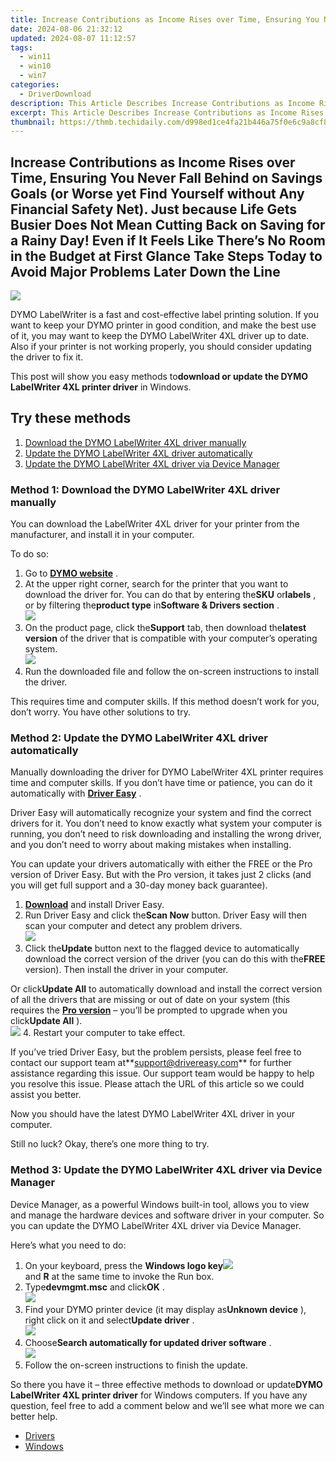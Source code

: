 ```yaml
---
title: Increase Contributions as Income Rises over Time, Ensuring You Never Fall Behind on Savings Goals (or Worse yet Find Yourself without Any Financial Safety Net). Just because Life Gets Busier Does Not Mean Cutting Back on Saving for a Rainy Day! Even if It Feels Like There’s No Room in the Budget at First Glance Take Steps Today to Avoid Major Problems Later Down the Line
date: 2024-08-06 21:32:12
updated: 2024-08-07 11:12:57
tags:
  - win11
  - win10
  - win7
categories:
  - DriverDownload
description: This Article Describes Increase Contributions as Income Rises over Time, Ensuring You Never Fall Behind on Savings Goals (or Worse yet Find Yourself without Any Financial Safety Net). Just because Life Gets Busier Does Not Mean Cutting Back on Saving for a Rainy Day! Even if It Feels Like There’s No Room in the Budget at First Glance Take Steps Today to Avoid Major Problems Later Down the Line
excerpt: This Article Describes Increase Contributions as Income Rises over Time, Ensuring You Never Fall Behind on Savings Goals (or Worse yet Find Yourself without Any Financial Safety Net). Just because Life Gets Busier Does Not Mean Cutting Back on Saving for a Rainy Day! Even if It Feels Like There’s No Room in the Budget at First Glance Take Steps Today to Avoid Major Problems Later Down the Line
thumbnail: https://thmb.techidaily.com/d998ed1ce4fa21b446a75f0e6c9a8cf84aeb11cbd732d7f1223ebbfd05a07e14.jpg
---
```


## Increase Contributions as Income Rises over Time, Ensuring You Never Fall Behind on Savings Goals (or Worse yet Find Yourself without Any Financial Safety Net). Just because Life Gets Busier Does Not Mean Cutting Back on Saving for a Rainy Day! Even if It Feels Like There’s No Room in the Budget at First Glance Take Steps Today to Avoid Major Problems Later Down the Line

![](https://images.drivereasy.com/wp-content/uploads/2018/09/img_5b8f51b559588.jpg)

 DYMO LabelWriter is a fast and cost-effective label printing solution. If you want to keep your DYMO printer in good condition, and make the best use of it, you may want to keep the DYMO LabelWriter 4XL driver up to date. Also if your printer is not working properly, you should consider updating the driver to fix it.

 This post will show you easy methods to**download or update the DYMO LabelWriter 4XL printer driver** in Windows.

## Try these methods

1. [Download the DYMO LabelWriter 4XL driver manually](https://tools.techidaily.com/drivereasy/download/)
2. [Update the DYMO LabelWriter 4XL driver automatically](https://tools.techidaily.com/drivereasy/download/)
3. [Update the DYMO LabelWriter 4XL driver via Device Manager](https://tools.techidaily.com/drivereasy/download/)

###  Method 1: Download the DYMO LabelWriter 4XL driver manually

 You can download the LabelWriter 4XL driver for your printer from the manufacturer, and install it in your computer.

To do so:

1. Go to **[DYMO website](http://www.dymo.com)**  .
2. At the upper right corner, search for the printer that you want to download the driver for. You can do that by entering the**SKU** or**labels** , or by filtering the**product type** in**Software & Drivers section** .  
![](https://images.drivereasy.com/wp-content/uploads/2018/09/img_5b8f529a87569.png)
3. On the product page, click the**Support** tab, then download the**latest version** of the driver that is compatible with your computer’s operating system.  
![](https://images.drivereasy.com/wp-content/uploads/2018/09/img_5b8f52d2b78e4.jpg)
4. Run the downloaded file and follow the on-screen instructions to install the driver.

 This requires time and computer skills. If this method doesn’t work for you, don’t worry. You have other solutions to try.

###  Method 2: Update the DYMO LabelWriter 4XL driver automatically

 Manually downloading the driver for DYMO LabelWriter 4XL printer requires time and computer skills. If you don’t have time or patience, you can do it automatically with **[Driver Easy](https://tools.techidaily.com/drivereasy/download/)**  .

 Driver Easy will automatically recognize your system and find the correct drivers for it. You don’t need to know exactly what system your computer is running, you don’t need to risk downloading and installing the wrong driver, and you don’t need to worry about making mistakes when installing.

 You can update your drivers automatically with either the FREE or the Pro version of Driver Easy. But with the Pro version, it takes just 2 clicks (and you will get full support and a 30-day money back guarantee).

1. **[Download](https://tools.techidaily.com/drivereasy/download/)**  and install Driver Easy.
2. Run Driver Easy and click the**Scan Now** button. Driver Easy will then scan your computer and detect any problem drivers.  
![](https://images.drivereasy.com/wp-content/uploads/2018/09/img_5b8f566e3a616.jpg)
3. Click the**Update** button next to the flagged device to automatically download the correct version of the driver (you can do this with the**FREE** version). Then install the driver in your computer.  

 Or click**Update All** to automatically download and install the correct version of all the drivers that are missing or out of date on your system (this requires the **[Pro version](https://tools.techidaily.com/drivereasy/download/)**  – you’ll be prompted to upgrade when you click**Update All** ).  
![](https://images.drivereasy.com/wp-content/uploads/2018/09/img_5b8f7351422b2.jpg)
4. Restart your computer to take effect.

 If you’ve tried Driver Easy, but the problem persists, please feel free to contact our support team at**<support@drivereasy.com>** for further assistance regarding this issue. Our support team would be happy to help you resolve this issue. Please attach the URL of this article so we could assist you better.

 Now you should have the latest DYMO LabelWriter 4XL driver in your computer.

 Still no luck? Okay, there’s one more thing to try.

###  Method 3:  Update the DYMO LabelWriter 4XL driver via Device Manager

 Device Manager, as a powerful Windows built-in tool, allows you to view and manage the hardware devices and software driver in your computer. So you can update the DYMO LabelWriter 4XL driver via Device Manager.

Here’s what you need to do:

1. On your keyboard, press the **Windows logo key![](https://images.drivereasy.com/wp-content/uploads/2017/09/img_59b0b16974940.png)**  
 and **R**  at the same time to invoke the Run box.
2. Type**devmgmt.msc** and click**OK** .  
![](https://images.drivereasy.com/wp-content/uploads/2018/09/img_5b8f73c2918a8.png)
3. Find your DYMO printer device (it may display as**Unknown device** ), right click on it and select**Update driver** .  
![](https://images.drivereasy.com/wp-content/uploads/2018/09/img_5b8f743196125.png)
4. Choose**Search automatically for updated driver software** .  
![](https://images.drivereasy.com/wp-content/uploads/2018/09/img_5b8f7453c0fb5.jpg)
5. Follow the on-screen instructions to finish the update.

  So there you have it – three effective methods to download or update**DYMO LabelWriter 4XL printer driver** for Windows computers. If you have any question, feel free to add a comment below and we’ll see what more we can better help.

* [Drivers](https://tools.techidaily.com/drivereasy/download/)
* [Windows](https://tools.techidaily.com/drivereasy/download/)

<ins class="adsbygoogle"
     style="display:block"
     data-ad-format="autorelaxed"
     data-ad-client="ca-pub-7571918770474297"
     data-ad-slot="1223367746"></ins>



<ins class="adsbygoogle"
     style="display:block"
     data-ad-client="ca-pub-7571918770474297"
     data-ad-slot="8358498916"
     data-ad-format="auto"
     data-full-width-responsive="true"></ins>
